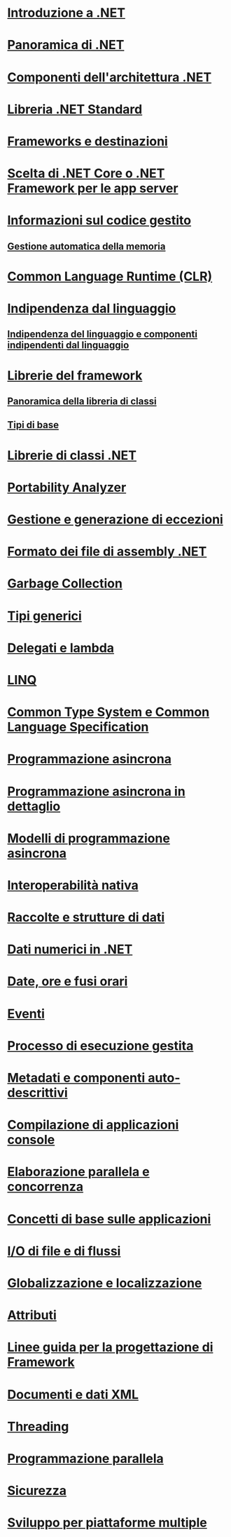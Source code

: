 # [Introduzione a .NET](getting-started.md)
# [Panoramica di .NET](tour.md)
# [Componenti dell'architettura .NET](components.md)
# [Libreria .NET Standard](library.md)
# [Frameworks e destinazioni](frameworks.md)
# [Scelta di .NET Core o .NET Framework per le app server](choosing-core-framework-server.md)
# [Informazioni sul codice gestito](managed-code.md)
## [Gestione automatica della memoria](automatic-memory-management.md) 
# [Common Language Runtime (CLR)](clr.md)
# [Indipendenza dal linguaggio](language-independence.md)
## [Indipendenza del linguaggio e componenti indipendenti dal linguaggio](language-independence-and-language-independent-components.md)
# [Librerie del framework](framework-libraries.md)
## [Panoramica della libreria di classi](class-library-overview.md)  
## [Tipi di base](base-types/)  
# [Librerie di classi .NET](class-libraries.md)
# [Portability Analyzer](portability-analyzer.md)
# [Gestione e generazione di eccezioni](exceptions/)
# [Formato dei file di assembly .NET](assembly-format.md)
# [Garbage Collection](garbage-collection/)
# [Tipi generici](generics.md)
# [Delegati e lambda](delegates-lambdas.md)
# [LINQ](using-linq.md)
# [Common Type System e Common Language Specification](common-type-system.md)
# [Programmazione asincrona](async.md)
# [Programmazione asincrona in dettaglio](async-in-depth.md)
# [Modelli di programmazione asincrona](asynchronous-programming-patterns/)
# [Interoperabilità nativa](native-interop.md)
# [Raccolte e strutture di dati](collections/)
# [Dati numerici in .NET](numerics.md)
# [Date, ore e fusi orari](datetime/)
# [Eventi](events/)
# [Processo di esecuzione gestita](managed-execution-process.md)
# [Metadati e componenti auto-descrittivi](metadata-and-self-describing-components.md)
# [Compilazione di applicazioni console](building-console-apps.md)
# [Elaborazione parallela e concorrenza](parallel-processing-and-concurrency.md)
# [Concetti di base sulle applicazioni](application-essentials.md)
# [I/O di file e di flussi](io/index.md)
# [Globalizzazione e localizzazione](globalization-localization/)
# [Attributi](attributes/)
# [Linee guida per la progettazione di Framework](design-guidelines/)
# [Documenti e dati XML](data/xml/)
# [Threading](threading/)
# [Programmazione parallela](parallel-programming/)
# [Sicurezza](security/)
# [Sviluppo per piattaforme multiple](cross-platform/)
